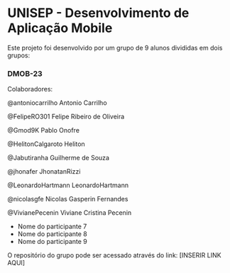 # UNISEP - Desenvolvimento de Aplicação Mobile

Este projeto foi desenvolvido por um grupo de 9 alunos divididas em dois grupos:

### DMOB-23

Colaboradores:

@antoniocarrilho
Antonio Carrilho

@FelipeRO301
Felipe Ribeiro de Oliveira

@Gmod9K
Pablo Onofre

@HelitonCalgaroto
Heliton

@Jabutiranha
Guilherme de Souza

@jhonafer
JhonatanRizzi

@LeonardoHartmann
LeonardoHartmann

@nicolasgfe
Nicolas Gasperin Fernandes

@VivianePecenin
Viviane Cristina Pecenin


- Nome do participante 7
- Nome do participante 8
- Nome do participante 9

O repositório do grupo pode ser acessado através do link: [INSERIR LINK AQUI]
